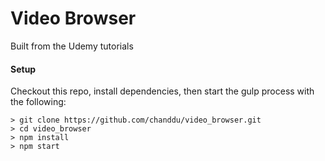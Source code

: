 # Video Browser

Built from the Udemy tutorials


#### Setup
Checkout this repo, install dependencies, then start the gulp process with the following:

```
> git clone https://github.com/chanddu/video_browser.git
> cd video_browser
> npm install
> npm start
```
